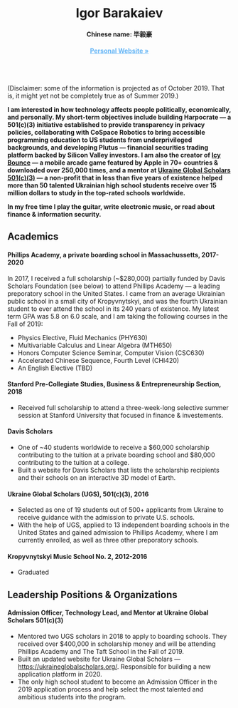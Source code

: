 <p align="center">
  <h1 align="center">Igor Barakaiev</a></h1>
  <h4 align="center">Chinese name: 毕毅豪</h4>
  <h4 align="center"><a href="https://igor.fyi/" style="color: #64b5f6">Personal Website »</a></h4>
</p>
<br>
<br>

(Disclaimer: some of the information is projected as of October 2019. That is, it might yet not be completely true as of Summer 2019.)

**I am interested in how technology affects people politically, economically, and personally. My short-term objectives include building Harpocrate — a 501(c)(3) initiative established to provide transparency in privacy policies, collaborating with CoSpace Robotics to bring accessible programming education to US students from underprivileged backgrounds, and developing Plutus — financial securities trading platform backed by Silicon Valley investors. I am also the creator of [Icy Bounce](https://icybounce.com) — a mobile arcade game featured by Apple in 70+ countries & downloaded over 250,000 times, and a mentor at [Ukraine Global Scholars 501(c)(3)](https://ukraineglobalscholars.org) — a non-profit that in less than five years of existence helped more than 50 talented Ukrainian high school students receive over 15 million dollars to study in the top-rated schools worldwide.**

**In my free time I play the guitar, write electronic music, or read about finance & information security.**

## Academics
#### **Phillips Academy**, a private boarding school in Massachussetts, 2017-2020
In 2017, I received a full scholarship (~$280,000) partially funded by Davis Scholars Foundation (see below) to attend Phillips Academy — a leading preporatory school in the United States. I came from an average Ukrainian public school in a small city of Kropyvnytskyi, and was the fourth Ukrainian student to ever attend the school in its 240 years of existence. My latest term GPA was 5.8 on 6.0 scale, and I am taking the following courses in the Fall of 2019:
- Physics Elective, Fluid Mechanics (PHY630)
- Multivariable Calculus and Linear Algebra (MTH650)
- Honors Computer Science Seminar, Computer Vision (CSC630)
- Accelerated Chinese Sequence, Fourth Level (CHI420)
- An English Elective (TBD)

#### **Stanford Pre-Collegiate Studies**, Business & Entrepreneurship Section, 2018 
- Received full scholarship to attend a three-week-long selective summer session at Stanford University that focused in finance & investements.

#### Davis Scholars
- One of ~40 students worldwide to receive a $60,000 scholarship contributing to the tuition at a private boarding school and $80,000 contributing to the tuition at a college.
- Built a website for Davis Scholars that lists the scholarship recipients and their schools on an interactive 3D model of Earth.

#### Ukraine Global Scholars (UGS), 501(c)(3), 2016
- Selected as one of 19 students out of 500+ applicants from Ukraine to receive guidance with the admission to private U.S. schools.
- With the help of UGS, applied to 13 independent boarding schools in the United States and gained admission to Phillips Academy, where I am currently enrolled, as well as three other preporatory schools.

#### Kropyvnytskyi Music School No. 2, 2012-2016
- Graduated 

## Leadership Positions & Organizations
#### Admission Officer, Technology Lead, and Mentor at Ukraine Global Scholars 501(c)(3)
- Mentored two UGS scholars in 2018 to apply to boarding schools. They received over $400,000 in scholarship money and will be attending Phillips Academy and The Taft School in the Fall of 2019. 
- Built an updated website for Ukraine Global Scholars — https://ukraineglobalscholars.org/. Responsible for building a new application platform in 2020.
- The only high school student to become an Admission Officer in the 2019 application process and help select the most talented and ambitious students into the program.